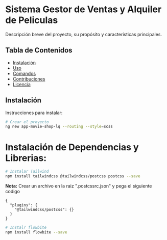 # Sistema Gestor de Ventas y Alquiler de Peliculas

Descripción breve del proyecto, su propósito y características principales.

## Tabla de Contenidos
- [Instalación](#instalación)
- [Uso](#uso)
- [Comandos](#comandos)
- [Contribuciones](#contribuciones)
- [Licencia](#licencia)

## Instalación

Instrucciones para instalar:

```bash
# Crear el proyecto
ng new app-movie-shop-lq --routing --style=scss
```

# Instalación de Dependencias y Librerias:
 
```bash
# Instalar Tailwind
npm install tailwindcss @tailwindcss/postcss postcss --save
```
**Nota:**  Crear un archivo en la raiz ".postcssrc.json" y pega el siguiente codigo
```
{
  "plugins": {
    "@tailwindcss/postcss": {}
  }
}

```

```bash
# Instalr flowbite
npm install flowbite --save

```
